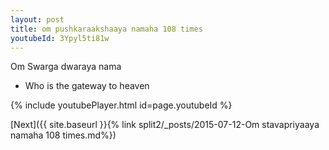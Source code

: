 ```yaml
---
layout: post
title: om pushkaraakshaaya namaha 108 times
youtubeId: 3Ypyl5ti81w
---
```

 
 
Om Swarga dwaraya nama 
 
 -  Who is the gateway to heaven 
 
  
 
  
 
 
 
 
 
 


{% include youtubePlayer.html id=page.youtubeId %}
 
[Next]({{ site.baseurl }}{% link  split2/_posts/2015-07-12-Om stavapriyaaya namaha 108 times.md%})
 
